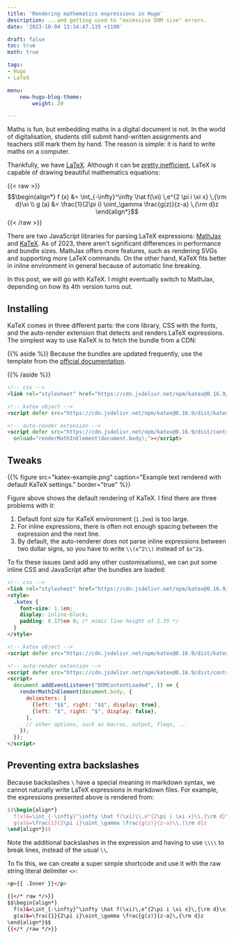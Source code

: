 ```yaml
---
title: 'Rendering mathematics expressions in Hugo'
description: ...and getting used to "excessive DOM size" errors.
date: '2023-10-04 13:34:47.135 +1100'

draft: false
toc: true
math: true

tags:
- Hugo
- LaTeX

menu:
    new-hugo-blog-theme:
        weight: 20

---
```


Maths is fun, but embedding maths in a digital document is not. In the world of digitalisation, students still submit hand-written assignments and teachers still mark them by hand. The reason is simple: it is hard to write maths on a computer.

Thankfully, we have [LaTeX](https://www.latex-project.org/). Although it can be [pretty inefficient](https://journals.plos.org/plosone/article?id=10.1371/journal.pone.0115069), LaTeX is capable of drawing beautiful mathematics equations:

{{< raw >}}
$$\begin{align*}
  f (x) &= \int_{-\infty}^\infty \hat f(\xi) \,e^{2 \pi i \xi x} \,{\rm d}\xi \\
  g (a) &= \frac{1}{2\pi i} \oint_\gamma \frac{g(z)}{z-a} \,{\rm d}z
\end{align*}$$
{{< /raw >}}

There are two JavaScript libraries for parsing LaTeX expressions: [MathJax](https://www.mathjax.org/) and [KaTeX](https://www.katex.org/). As of 2023, there aren't significant differences in performance and bundle sizes. MathJax offers more features, such as rendering SVGs and supporting more LaTeX commands. On the other hand, KaTeX fits better in inline environment in general because of automatic line breaking.

In this post, we will go with KaTeX. I might eventually switch to MathJax, depending on how its 4th version turns out.

## Installing

KaTeX comes in three different parts: the core library, CSS with the fonts, and the auto-render extension that detects and renders LaTeX expressions. The simplest way to use KaTeX is to fetch the bundle from a CDN:

{{% aside %}}
Because the bundles are updated frequently, use the template from the [official documentation](https://katex.org/docs/browser#starter-template).

{{% /aside %}}

```html {path="layouts/partials/head.html"}
<!-- css -->
<link rel="stylesheet" href="https://cdn.jsdelivr.net/npm/katex@0.16.9/dist/katex.min.css" integrity="sha384-n8MVd4RsNIU0tAv4ct0nTaAbDJwPJzDEaqSD1odI+WdtXRGWt2kTvGFasHpSy3SV" crossorigin="anonymous">

<!-- katex object -->
<script defer src="https://cdn.jsdelivr.net/npm/katex@0.16.9/dist/katex.min.js" integrity="sha384-XjKyOOlGwcjNTAIQHIpgOno0Hl1YQqzUOEleOLALmuqehneUG+vnGctmUb0ZY0l8" crossorigin="anonymous"></script>

<!-- auto-render extension -->
<script defer src="https://cdn.jsdelivr.net/npm/katex@0.16.9/dist/contrib/auto-render.min.js" integrity="sha384-+VBxd3r6XgURycqtZ117nYw44OOcIax56Z4dCRWbxyPt0Koah1uHoK0o4+/RRE05" crossorigin="anonymous"
  onload="renderMathInElement(document.body);"></script>
```

## Tweaks

{{% figure src="katex-example.png" caption="Example text rendered with default KaTeX settings." border="true" %}}

Figure above shows the default rendering of KaTeX. I find there are three problems with it:

1. Default font size for KaTeX environment (`1.2em`) is too large.
2. For inline expressions, there is often not enough spacing between the expression and the next line.
3. By default, the auto-renderer does not parse inline expressions between two dollar signs, so you have to write `\\(x^2\\)` instead of `$x^2$`.

To fix these issues (and add any other customisations), we can put some inline CSS and JavaScript after the bundles are loaded:

```html {path="layouts/partials/head.html", hl_lines="3-9 16-26"}
<!-- css -->
<link rel="stylesheet" href="https://cdn.jsdelivr.net/npm/katex@0.16.9/dist/katex.min.css" integrity="sha384-n8MVd4RsNIU0tAv4ct0nTaAbDJwPJzDEaqSD1odI+WdtXRGWt2kTvGFasHpSy3SV" crossorigin="anonymous">
<style>
  .katex {
    font-size: 1.1em;
    display: inline-block;
    padding: 0.175em 0; /* mimic line-height of 1.35 */
  }
</style>

<!-- katex object -->
<script defer src="https://cdn.jsdelivr.net/npm/katex@0.16.9/dist/katex.min.js" integrity="sha384-XjKyOOlGwcjNTAIQHIpgOno0Hl1YQqzUOEleOLALmuqehneUG+vnGctmUb0ZY0l8" crossorigin="anonymous"></script>

<!-- auto-render extension -->
<script defer src="https://cdn.jsdelivr.net/npm/katex@0.16.9/dist/contrib/auto-render.min.js" integrity="sha384-+VBxd3r6XgURycqtZ117nYw44OOcIax56Z4dCRWbxyPt0Koah1uHoK0o4+/RRE05" crossorigin="anonymous"></script>
<script>
  document.addEventListener("DOMContentLoaded", () => {
    renderMathInElement(document.body, {
      delimiters: [
        {left: "$$", right: "$$", display: true},
        {left: "$", right: "$", display: false},
      ],
      // other options, such as macros, output, fleqn, ...
    });
  });
</script>
```

## Preventing extra backslashes

Because backslashes `\` have a special meaning in markdown syntax, we cannot naturally write LaTeX expressions in markdown files. For example, the expressions presented above is rendered from:

```latex
$$\begin{align*}
  f(x)&=\int_{-\infty}^\infty \hat f(\xi)\\,e^{2\pi i \xi x}\\,{\rm d}\xi\\\\
  g(a)&=\frac{1}{2\pi i}\oint_\gamma \frac{g(z)}{z-a}\\,{\rm d}z
\end{align*}$$
```

Note the additional backslashes in the expression and having to use `\\\\` to break lines, instead of the usual `\\`.

To fix this, we can create a super simple shortcode and use it with the raw string literal delimiter `<>`:

```html {path="layouts/shortcode/raw.html"}
<p>{{ .Inner }}</p>
```

```html {path="content/posts/example.md"}
{{</* raw */>}}
$$\begin{align*}
  f(x)&=\int_{-\infty}^\infty \hat f(\xi)\,e^{2\pi i \xi x}\,{\rm d}\xi\\
  g(a)&=\frac{1}{2\pi i}\oint_\gamma \frac{g(z)}{z-a}\,{\rm d}z
\end{align*}$$
{{</* /raw */>}}
```